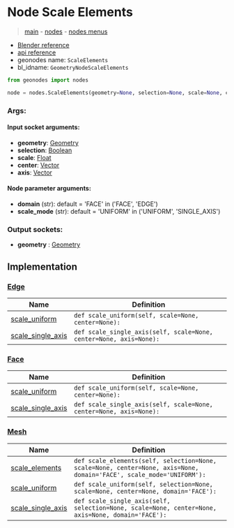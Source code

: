 # Node Scale Elements

> [main](../structure.md) - [nodes](nodes.md) - [nodes menus](nodes_menus.md)

- [Blender reference](https://docs.blender.org/manual/en/latest/modeling/geometry_nodes/mesh/scale_elements.html)
- [api reference](https://docs.blender.org/api/current/bpy.types.GeometryNodeScaleElements.html)
- geonodes name: `ScaleElements`
- bl_idname: `GeometryNodeScaleElements`

```python
from geonodes import nodes

node = nodes.ScaleElements(geometry=None, selection=None, scale=None, center=None, axis=None, domain='FACE', scale_mode='UNIFORM')
```

### Args:

#### Input socket arguments:

- **geometry**: [Geometry](Geometry.md)
- **selection**: [Boolean](Boolean.md)
- **scale**: [Float](Float.md)
- **center**: [Vector](Vector.md)
- **axis**: [Vector](Vector.md)

#### Node parameter arguments:

- **domain** (str): default = 'FACE' in ('FACE', 'EDGE')
- **scale_mode** (str): default = 'UNIFORM' in ('UNIFORM', 'SINGLE_AXIS')

### Output sockets:

- **geometry** : [Geometry](Geometry.md)

## Implementation

### [Edge](Edge.md)

| Name | Definition |
|------|------------|
 | [scale_uniform](Edge.md#scale_uniform) | `def scale_uniform(self, scale=None, center=None):` |
 | [scale_single_axis](Edge.md#scale_single_axis) | `def scale_single_axis(self, scale=None, center=None, axis=None):` |

### [Face](Face.md)

| Name | Definition |
|------|------------|
 | [scale_uniform](Face.md#scale_uniform) | `def scale_uniform(self, scale=None, center=None):` |
 | [scale_single_axis](Face.md#scale_single_axis) | `def scale_single_axis(self, scale=None, center=None, axis=None):` |

### [Mesh](Mesh.md)

| Name | Definition |
|------|------------|
 | [scale_elements](Mesh.md#scale_elements) | `def scale_elements(self, selection=None, scale=None, center=None, axis=None, domain='FACE', scale_mode='UNIFORM'):` |
 | [scale_uniform](Mesh.md#scale_uniform) | `def scale_uniform(self, selection=None, scale=None, center=None, domain='FACE'):` |
 | [scale_single_axis](Mesh.md#scale_single_axis) | `def scale_single_axis(self, selection=None, scale=None, center=None, axis=None, domain='FACE'):` |

